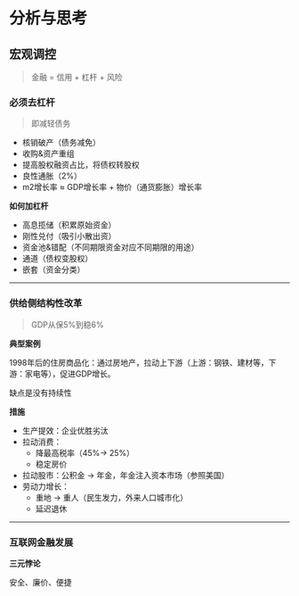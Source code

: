 # 分析与思考

 

## 宏观调控

> 金融  = 信用 + 杠杆 + 风险 

### 必须去杠杆

> 即减轻债务

- 核销破产（债务减免）
- 收购&资产重组
- 提高股权融资占比，将债权转股权
- 良性通胀（2%）
- m2增长率 ≈ GDP增长率 + 物价（通货膨胀）增长率



**如何加杠杆**

- 高息揽储（积累原始资金）
- 刚性兑付（吸引小散出资）
- 资金池&错配（不同期限资金对应不同期限的用途）
- 通道（债权变股权）
- 嵌套（资金分类）

----

### 供给侧结构性改革

> GDP从保5%到稳6%

**典型案例**

1998年后的住房商品化：通过房地产，拉动上下游（上游：钢铁、建材等，下游：家电等），促进GDP增长。

缺点是没有持续性



**措施**

- 生产提效：企业优胜劣汰
- 拉动消费：
  - 降最高税率（45%-> 25%）
  - 稳定房价
- 拉动股市：公积金 -> 年金，年金注入资本市场（参照美国）
- 劳动力增长：
  - 重地 -> 重人（民生发力，外来人口城市化）
  - 延迟退休

---

### 互联网金融发展

**三元悖论**

安全、廉价、便捷